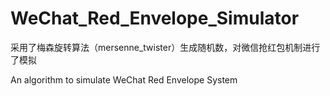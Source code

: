 # WeChat_Red_Envelope_Simulator
采用了梅森旋转算法（mersenne_twister）生成随机数，对微信抢红包机制进行了模拟


An algorithm to simulate WeChat Red Envelope System
